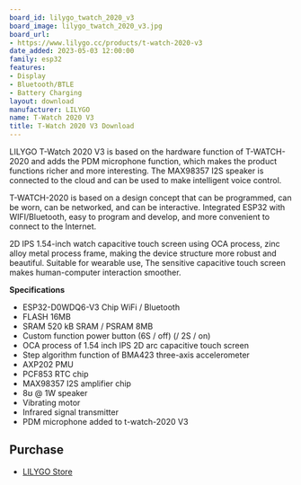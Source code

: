 ```yaml
---
board_id: lilygo_twatch_2020_v3
board_image: lilygo_twatch_2020_v3.jpg
board_url:
- https://www.lilygo.cc/products/t-watch-2020-v3
date_added: 2023-05-03 12:00:00
family: esp32
features:
- Display
- Bluetooth/BTLE
- Battery Charging
layout: download
manufacturer: LILYGO
name: T-Watch 2020 V3
title: T-Watch 2020 V3 Download
---
```


LILYGO T-Watch 2020 V3 is based on the hardware function of T-WATCH-2020 and adds the PDM microphone function, which makes the product functions richer and more interesting. The MAX98357 I2S speaker is connected to the cloud and can be used to make intelligent voice control.

T-WATCH-2020 is based on a design concept that can be programmed, can be worn, can be networked, and can be interactive. Integrated ESP32 with WIFI/Bluetooth, easy to program and develop, and more convenient to connect to the Internet.

2D IPS 1.54-inch watch capacitive touch screen using OCA process, zinc alloy metal process frame, making the device structure more robust and beautiful. Suitable for wearable use, The sensitive capacitive touch screen makes human-computer interaction smoother.

**Specifications**

- ESP32-D0WDQ6-V3 Chip WiFi / Bluetooth
- FLASH 16MB
- SRAM 520 kB SRAM / PSRAM 8MB
- Custom function power button (6S / off) (/ 2S / on)
- OCA process of 1.54 inch IPS 2D arc capacitive touch screen
- Step algorithm function of BMA423 three-axis accelerometer
- AXP202 PMU
- PCF853 RTC chip
- MAX98357 I2S amplifier chip
- 8ʊ @ 1W speaker
- Vibrating motor
- Infrared signal transmitter
- PDM microphone added to t-watch-2020 V3

## Purchase

* [LILYGO Store](https://www.lilygo.cc/products/t-watch-2020-v3)
